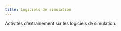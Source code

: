 ```yaml
---
title: Logiciels de simulation
---
```


[comment]: <> (Page manuelle)

Activités d’entraînement sur les logiciels de simulation.
